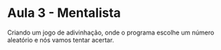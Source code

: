 # Aula 3 - Mentalista
Criando um jogo de adivinhação, onde o programa escolhe um número aleatório e nós vamos tentar acertar.




